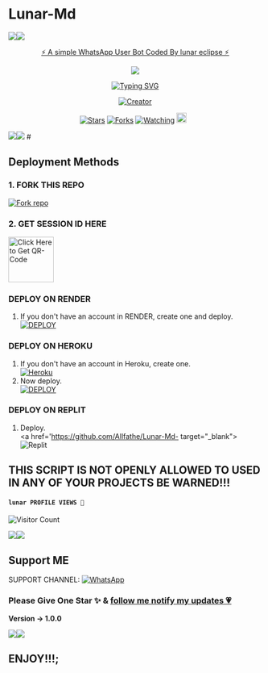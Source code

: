   # Lunar-Md
   <a><img src='https://i.imgur.com/lhgUVzS.jpeg'/></a><a><img src='https://i.imgur.com/lhgUVzS.jpeg'/></a>
<p align="center"> 
<u>⚡ A simple WhatsApp User Bot Coded By lunar eclipse ⚡</u>
</p>
<p align="center">
<img src="https://i.imgur.com/lhgUVzS.jpeg"/>       
<p align="center">
  <a href="https://git.io/typing-svg"><img src="https://readme-typing-svg.demolab.com?font=EB+Garamond&weight=800&size=28&duration=4000&pause=1000&random=false&width=435&lines=+•__I'M+Lunar-+MD-__•;MULTI-DEVICE+WHATSAPP+BOT;DEVELOPED+BY+Lunar Eclipse;RELEASED+DATE+18%2F6%2F2024." alt="Typing SVG" /></a>
</p> 
<p align="center">
<a href="#"><img title="Creator" src="https://img.shields.io/badge/Creator-Lunar Eclipse-red.svg?style=for-the-badge&logo=github"></a>
</p>
<p align="center">
<a href="https://github.com/Allfathe/Lunar-Md-/stargazers/"><img title="Stars" src="https://img.shields.io/github/stars/github.com/Allfathe/Lunar-Md-?color=blue&style=flat-square"></a>
<a href="https://github.com/Allfathe/Lunar-Md-/network/members"><img title="Forks" src="https://img.shields.io/github/forks/Allfathe/Lunar-Md-?color=yellow&style=flat-square"></a>
<a href="https://github.com/Allfathe/Lunar-Md-/watchers"><img title="Watching" src="https://img.shields.io/github/watchers/Allfathe/Lunar-Md-?label=Watchers&color=red&style=flat-square"></a>
<a href="https://github.com/Allfathe/Lunar-Md-/graphs/commit-activity"><img height="20" src="https://img.shields.io/badge/Maintained-Yes-red.svg"></a>&nbsp;&nbsp;
</p>
<a><img src='https://i.imgur.com/lhgUVzS.jpeg'/></a><a><img src='https://i.imgur.com/lhgUVzS.jpeg'/></a>
#

 ## Deployment Methods

### 1. FORK THIS REPO

<a href='https://github.com/Allfathe/Lunar-Md-/fork' target="_blank"><img alt='Fork repo' src='https://img.shields.io/badge/Fork This Repo-black?style=for-the-badge&logo=git&logoColor=white'/></a>

### 2. GET SESSION ID HERE
 
<a href="https://apppp-4a1971b28792.herokuapp.com/pair"><img src="https://img.shields.io/badge/QR CODE-green" alt="Click Here to Get QR-Code" width="90"></a>


### DEPLOY ON RENDER

1. If you don't have an account in RENDER, create one and deploy.
    <br>
    <a href='https://dashboard.render.com/select-repo?type=web' target="_blank"><img alt='DEPLOY' src='https://img.shields.io/badge/-DEPLOY-black?style=for-the-badge&logo=render&logoColor=white'/></a>



### DEPLOY ON HEROKU

1. If you don't have an account in Heroku, create one.
    <br>
    <a href='https://signup.heroku.com/' target="_blank"><img alt='Heroku' src='https://img.shields.io/badge/-Create-purple?style=for-the-badge&logo=heroku&logoColor=white'/></a>
2. Now deploy.
    <br>
    <a href='https://dashboard.heroku.com/new?template=https://github.com/Allfathe/Lunar-Md-' target="_blank"><img alt='DEPLOY' src='https://img.shields.io/badge/-DEPLOY-purple?style=for-the-badge&logo=heroku&logoColor=white'/></a>
### DEPLOY ON REPLIT
1. Deploy.
    <br>
    <a href='https://github.com/Allfathe/Lunar-Md- target="_blank"><img alt='Replit' src='https://img.shields.io/badge/-Deploy-red?style=for-the-badge&logo=replit&logoColor=white'/></a>

## THIS SCRIPT IS NOT OPENLY ALLOWED TO USED IN ANY OF YOUR PROJECTS BE WARNED!!! 


  
  #### ```lunar PROFILE VIEWS 🧚```
![Visitor Count](https://profile-counter.glitch.me/Allfathe/count.svg)

<a><img src='https://i.imgur.com/lhgUVzS.jpeg'/></a><a><img src='https://i.imgur.com/lhgUVzS.jpeg'/></a>


## Support ME

SUPPORT CHANNEL: <a href="[https://whatsapp.com/channel/0029VajWenmGzzKYmalOGN0y)"><img alt="WhatsApp" src="https://img.shields.io/badge/WhatsApp-25D366?style=for-the-badge&logo=whatsapp&logoColor=white"/></a>


### Please Give One Star ✨ & [follow me notify my updates 💗](https://github.com/Allfathe)
<b>Version -> 1.0.0</b>

<a><img src='https://i.imgur.com/lhgUVzS.jpeg'/></a><a><img src='https://i.imgur.com/lhgUVzS.jpeg'/></a>
  
  ## ENJOY!!!;
